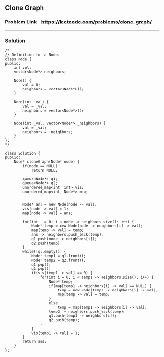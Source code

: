 ## Clone Graph

### Problem Link - https://leetcode.com/problems/clone-graph/

---

### Solution

    /*
    // Definition for a Node.
    class Node {
    public:
        int val;
        vector<Node*> neighbors;
        
        Node() {
            val = 0;
            neighbors = vector<Node*>();
        }
        
        Node(int _val) {
            val = _val;
            neighbors = vector<Node*>();
        }
        
        Node(int _val, vector<Node*> _neighbors) {
            val = _val;
            neighbors = _neighbors;
        }
    };
    */

    class Solution {
    public:
        Node* cloneGraph(Node* node) {
            if(node == NULL)
                return NULL;
            
            queue<Node*> q1;
            queue<Node*> q2;
            unordered_map<int, int> vis;
            unordered_map<int, Node*> map;

            
            Node* ans = new Node(node -> val);
            vis[node -> val] = 1;
            map[node -> val] = ans;

            for(int i = 0; i < node -> neighbors.size(); i++) {
                Node* temp = new Node(node -> neighbors[i] -> val);
                map[temp -> val] = temp;
                ans -> neighbors.push_back(temp);
                q1.push(node -> neighbors[i]);
                q2.push(temp);
            }
            while(!q1.empty()) {
                Node* temp1 = q1.front();
                Node* temp2 = q2.front();
                q1.pop();
                q2.pop();
                if(vis[temp1 -> val] == 0) {
                    for(int i = 0; i < temp1 -> neighbors.size(); i++) {
                        Node* temp;
                        if(map[temp1 -> neighbors[i] -> val] == NULL) {
                            temp = new Node(temp1 -> neighbors[i] -> val);
                            map[temp -> val] = temp;
                        }
                        else
                            temp = map[temp1 -> neighbors[i] -> val];
                        temp2 -> neighbors.push_back(temp);
                        q1.push(temp1 -> neighbors[i]);
                        q2.push(temp);
                    }
                }
                vis[temp1 -> val] = 1;
            }
            return ans;
        }
    };
